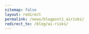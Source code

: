 ```yaml
---
sitemap: false
layout: redirect
permalink: /news/blogpost1_airisks/
redirect_to: /blog/ai-risks/
---
```

